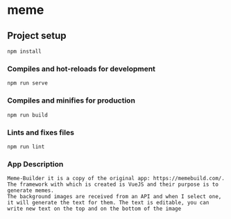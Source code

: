 # meme

## Project setup
```
npm install
```

### Compiles and hot-reloads for development
```
npm run serve
```

### Compiles and minifies for production
```
npm run build
```

### Lints and fixes files
```
npm run lint
```

### App Description
```
Meme-Builder it is a copy of the original app: https://memebuild.com/. The framework with which is created is VueJS and their purpose is to generate memes.
The background images are received from an API and when I select one, it will generate the text for them. The text is editable, you can write new text on the top and on the bottom of the image
```

